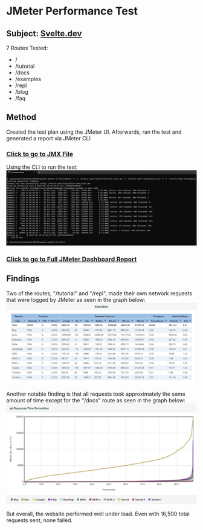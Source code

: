 # JMeter Performance Test

## Subject: [Svelte.dev](https://svelte.dev/)

7 Routes Tested:
- /
- /tutorial
- /docs
- /examples
- /repl
- /blog
- /faq

## Method
Created the test plan using the JMeter UI. Afterwards, ran the test and generated a report via JMeter CLI

### [Click to go to JMX File](https://github.com/kevinle108/QA-API-Test/blob/main/JMeter%20Performance%20Test/svelte-test-plan.jmx)

Using the CLI to run the test:
![terminal-screenshot](https://github.com/kevinle108/QA-API-Test/blob/main/JMeter%20Performance%20Test/cli-screenshot.png)

### [Click to go to Full JMeter Dashboard Report](https://kevinle108.github.io/jmeter-report/)

## Findings
 Two of the routes, "/tutorial" and "/repl", made their own network requests that were logged by JMeter as seen in the graph below:
![table](https://github.com/kevinle108/QA-API-Test/blob/main/JMeter%20Performance%20Test/jmeter-table.png)

Another notable finding is that all requests took approximately the same amount of time except for the "/docs" route as seen in the graph below:  
![graph](https://github.com/kevinle108/QA-API-Test/blob/main/JMeter%20Performance%20Test/jmeter-graph.png)

But overall, the website performed well under load. Even with 16,500 total requests sent, none failed. 
